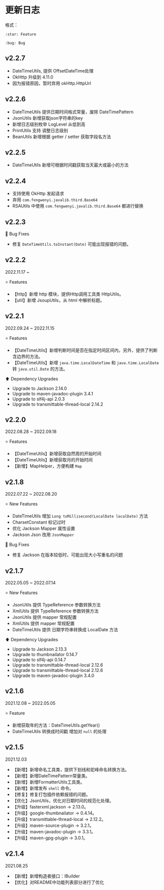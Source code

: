 # 更新日志

格式：

```
:star: Feature

:bug: Bug
```

## v2.2.7

- DateTimeUtils, 提供 OffsetDateTime处理
- OkHttp 升级到 4.11.0
- 因为报错原因，暂时弃用 okHttp.HttpUrl


## v2.2.6

- DateTimeUtils 提供日期时间格式常量，废除 DateTimePattern
- JsonUtils 新增获取json字符串的key
- 新增日志级别枚举 LogLevel 从低到高
- PrintUtils 支持 调整日志级别
- BeanUtils 新增根据 getter / setter 获取字段名方法




## v2.2.5

- DateTimeUtils 新增可根据时间戳获取当天最大或最小的方法



## v2.2.4

- 支持使用 OkHttp 发起请求 
- 弃用 `com.fengwenyi.javalib.third.Base64`
- RSAUtils 中使用 `com.fengwenyi.javalib.third.Base64` 都进行替换



## v2.2.3

:bug: Bug Fixes

- 修复 `DateTimeUtils.toInstant(Date)` 可能出现报错的问题。


## v2.2.2

2022.11.17 ~

:star: Features

- 【http】新增 http 模块，提供Http调用工具类 HttpUtils。
- 【util】新增 JsoupUtils，从 html 中解析标题。



## v2.2.1

2022.09.24 ~ 2022.11.15

:star: Features

- 【DateTimeUtils】新增判断时间是否在指定时间区间内，另外，提供了判断含边界的方法。
- 【DateTimeUtils】新增 `java.time.LocalDateTime` 和 `java.time.LocalDate` 转 `java.util.Date` 的方法。

:arrow_up: Dependency Upgrades

- Upgrade to Jackson 2.14.0
- Upgrade to maven-javadoc-plugin 3.4.1
- Upgrade to slf4j-api 2.0.3
- Upgrade to transmittable-thread-local 2.14.2


## v2.2.0

2022.08.28 ~ 2022.09.18

:star: Features

- 【DateTimeUtils】新增获取自然周的开始时间
- 【DateTimeUtils】新增获取月的开始时间
- 【新增】MapHelper，方便构建 `Map`


## v2.1.8

2022.07.22 ~ 2022.08.20

:star: New Features

- DateTimeUtils 增加 `Long toMillisecond(LocalDate localDate)` 方法
- CharsetConstant 标记过时
- 优化 Jackson Mapper 属性设置
- Jackson Json 改用 `JsonMapper`

:bug: Bug Fixes

- 修复 Jackson 在版本较低时，可能出现大小写重名的问题



## v2.1.7

2022.05.05 ~ 2022.07.14

:star: New Features

- JsonUtils 提供 TypeReference 参数转换方法
- XmlUtils 提供 TypeReference 参数转换方法
- JsonUtils 提供 mapper 常规配置
- XmlUtils 提供 mapper 常规配置
- DateTimeUtils 提供 日期字符串转换成 LocalDate 方法

:arrow_up: Dependency Upgrades

- Upgrade to Jackson 2.13.3
- Upgrade to thumbnailator 0.14.7
- Upgrade to slf4j-api 0.14.7
- Upgrade to transmittable-thread-local 2.12.6
- Upgrade to transmittable-thread-local 2.12.6
- Upgrade to maven-javadoc-plugin 3.4.0



## v2.1.6

2021.12.08 ~ 2022.05.05

:star: Feature

- 新增获取年的方法：DateTimeUtils.getYear()
- DateTimeUtils 转换成时间戳 增加对 `null` 的处理


## v2.1.5

2021.12.03

- 【新增】新增命名工具类，提供下划线和驼峰命名转换方法。
- 【新增】新增DateTimePattern常量类。
- 【新增】新增FormatterUtils工具类。
- 【新增】新增发布 `shell` 命令。
- 【修复】修复打包插件依赖报错的问题。
- 【优化】JsonUtils，优化对日期时间的规范化处理。
- 【升级】fasterxml.jackson -> 2.13.0。
- 【升级】google-thumbnailator -> 0.4.14。
- 【升级】transmittable-thread-local -> 2.12.2。
- 【升级】maven-source-plugin -> 3.2.1。
- 【升级】maven-javadoc-plugin -> 3.3.1。
- 【升级】maven-gpg-plugin -> 3.0.1。

## v2.1.4

2021.08.25

- 【新增】新增构造者接口：IBuilder
- 【优化】对README中功能列表部分进行了优化